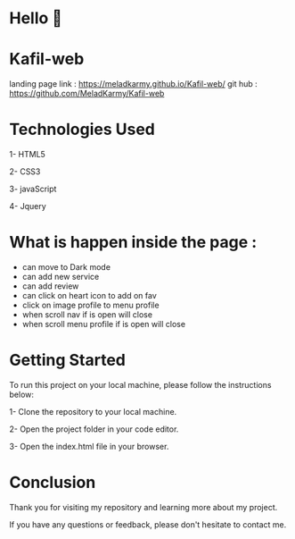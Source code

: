 # Hello 👋

# Kafil-web

landing page 
link : https://meladkarmy.github.io/Kafil-web/
git hub : https://github.com/MeladKarmy/Kafil-web

# Technologies Used

1- HTML5

2- CSS3

3- javaScript

4- Jquery

# What is happen inside the page :

- can move to Dark mode
- can add new service
- can add review
- can click on heart icon to add on fav
- click on image profile to menu profile
- when scroll nav if is open will close
- when scroll menu profile if is open will close

# Getting Started

To run this project on your local machine, please follow the instructions below:

1- Clone the repository to your local machine.

2- Open the project folder in your code editor.

3- Open the index.html file in your browser.

# Conclusion

Thank you for visiting my repository and learning more about my project.

If you have any questions or feedback, please don't hesitate to contact me.
